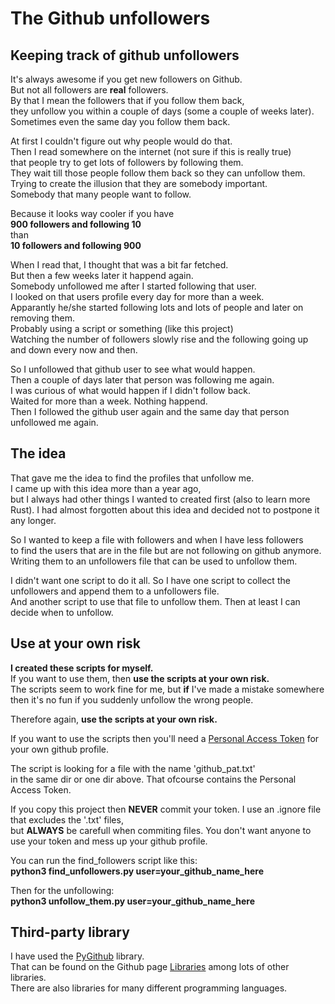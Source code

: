 # The Github unfollowers
## Keeping track of github unfollowers

It's always awesome if you get new followers on Github.\
But not all followers are **real** followers.\
By that I mean the followers that if you follow them back,\
they unfollow you within a couple of days (some a couple of weeks later).\
Sometimes even the same day you follow them back.

At first I couldn't figure out why people would do that.\
Then I read somewhere on the internet (not sure if this is really true)\
that people try to get lots of followers by following them.\
They wait till those people follow them back so they can unfollow them.\
Trying to create the illusion that they are somebody important.\
Somebody that many people want to follow.

Because it looks way cooler if you have\
**900 followers and following 10**\
than\
**10 followers and following 900**

When I read that, I thought that was a bit far fetched.\
But then a few weeks later it happend again.\
Somebody unfollowed me after I started following that user.\
I looked on that users profile every day for more than a week.\
Apparantly he/she started following lots and lots of people and later on removing them.\
Probably using a script or something (like this project)\
Watching the number of followers slowly rise and the following going up and down every now and then.

So I unfollowed that github user to see what would happen.\
Then a couple of days later that person was following me again.\
I was curious of what would happen if I didn't follow back.\
Waited for more than a week. Nothing happend.\
Then I followed the github user again and the same day that person unfollowed me again.

## The idea
That gave me the idea to find the profiles that unfollow me.\
I came up with this idea more than a year ago,\
but I always had other things I wanted to created first (also to learn more Rust).
I had almost forgotten about this idea and decided not to postpone it any longer.

So I wanted to keep a file with followers and when I have less followers\
to find the users that are in the file but are not following on github anymore.\
Writing them to an unfollowers file that can be used to unfollow them.

I didn't want one script to do it all.
So I have one script to collect the unfollowers and append them to a unfollowers file.\
And another script to use that file to unfollow them.
Then at least I can decide when to unfollow.

## Use at your own risk
**I created these scripts for myself.**\
If you want to use them, then **use the scripts at your own risk.**\
The scripts seem to work fine for me, but **if** I've made a mistake somewhere\
then it's no fun if you suddenly unfollow the wrong people.

Therefore again, **use the scripts at your own risk.**

If you want to use the scripts then you'll need a 
[Personal Access Token](https://docs.github.com/en/github/authenticating-to-github/keeping-your-account-and-data-secure/creating-a-personal-access-token) for your own github profile.

The script is looking for a file with the name 'github_pat.txt'\
in the same dir or one dir above.
That ofcourse contains the Personal Access Token.

If you copy this project then **NEVER** commit your token.
I use an .ignore file that excludes the '.txt' files,\
but **ALWAYS** be carefull when commiting files.
You don't want anyone to use your token and mess up your github profile.

You can run the find_followers script like this:\
**python3 find_unfollowers.py user=your_github_name_here**

Then for the unfollowing:\
**python3 unfollow_them.py user=your_github_name_here**

## Third-party library
I have used the [PyGithub](https://github.com/PyGithub/PyGithub) library.\
That can be found on the Github page [Libraries](https://docs.github.com/en/rest/overview/libraries) among lots of other libraries.\
There are also libraries for many different programming languages.

